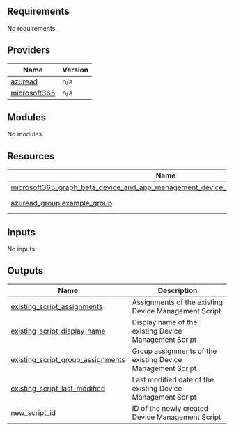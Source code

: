 <!-- BEGIN_TF_DOCS -->
## Requirements

No requirements.

## Providers

| Name | Version |
|------|---------|
| <a name="provider_azuread"></a> [azuread](#provider_azuread) | n/a |
| <a name="provider_microsoft365"></a> [microsoft365](#provider_microsoft365) | n/a |

## Modules

No modules.

## Resources

| Name | Type |
|------|------|
| [microsoft365_graph_beta_device_and_app_management_device_management_script.example](https://registry.terraform.io/providers/hashicorp/microsoft365/latest/docs/resources/graph_beta_device_and_app_management_device_management_script) | resource |
| [azuread_group.example_group](https://registry.terraform.io/providers/hashicorp/azuread/latest/docs/data-sources/group) | data source |

## Inputs

No inputs.

## Outputs

| Name | Description |
|------|-------------|
| <a name="output_existing_script_assignments"></a> [existing_script_assignments](#output_existing_script_assignments) | Assignments of the existing Device Management Script |
| <a name="output_existing_script_display_name"></a> [existing_script_display_name](#output_existing_script_display_name) | Display name of the existing Device Management Script |
| <a name="output_existing_script_group_assignments"></a> [existing_script_group_assignments](#output_existing_script_group_assignments) | Group assignments of the existing Device Management Script |
| <a name="output_existing_script_last_modified"></a> [existing_script_last_modified](#output_existing_script_last_modified) | Last modified date of the existing Device Management Script |
| <a name="output_new_script_id"></a> [new_script_id](#output_new_script_id) | ID of the newly created Device Management Script |
<!-- END_TF_DOCS -->